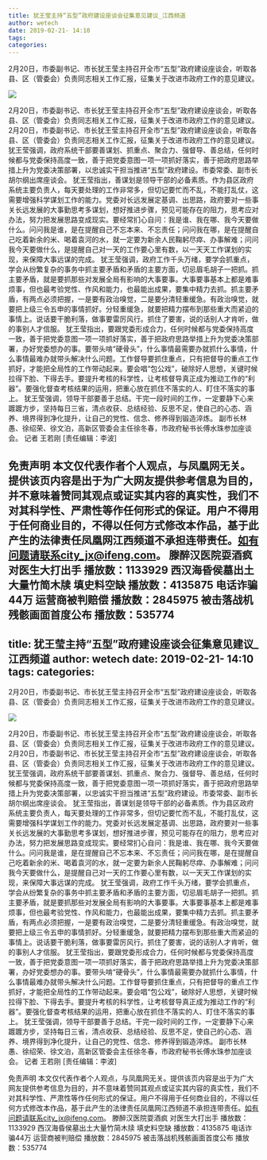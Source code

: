 ```yaml
---
title: 犹王莹主持“五型”政府建设座谈会征集意见建议_江西频道
author: wetech
date: 2019-02-21- 14:10
tags: 
categories: 
---
```

2月20日，市委副书记、市长犹王莹主持召开全市“五型”政府建设座谈会，听取各县、区（管委会）负责同志相关工作汇报，征集关于改进市政府工作的意见建议。
<!-- more -->
                
<img align="center" border="0" src="http://p2.ifengimg.com/a/2016/0810/204c433878d5cf9size1_w16_h16.png" />
                
                
            
2月20日，市委副书记、市长犹王莹主持召开全市“五型”政府建设座谈会，听取各县、区（管委会）负责同志相关工作汇报，征集关于改进市政府工作的意见建议。
2月20日，市委副书记、市长犹王莹主持召开全市“五型”政府建设座谈会，听取各县、区（管委会）负责同志相关工作汇报，征集关于改进市政府工作的意见建议。犹王莹强调，政府系统干部要善谋划、抓重点、聚合力、强督导、善总结，任何时候都与党委保持高度一致，善于把党委意图一项一项抓好落实，善于把政府思路举措上升为党委决策部署，以忠诚实干担当推进“五型”政府建设。市委常委、副市长胡尔纲出席座谈会。
犹王莹指出，善谋划是领导干部的必备素质。作为县区政府系统主要负责人，每天要处理的工作非常多，但切记要忙而不乱，不能打乱仗，这需要增强科学谋划工作的能力。党委对长远发展定基调、出思路，政府要对一些事关长远发展的大事勤思考多谋划，想好推进步骤，预见可能存在的阻力，思考应对办法，努力把发展思路变成现实。要经常扪心自问：我是谁、我在哪、我今天要做什么。问问我是谁，是在提醒自己不忘本来、不忘责任；问问我在哪，是在提醒自己吃着新余的米、喝着袁河的水，就一定要为新余人民鞠躬尽瘁、办事解难；问问我今天要做什么，是提醒自己对一天的工作要心里有数，以一天天工作谋划的实现，来保障大事远谋的完成。
犹王莹强调，政府工作千头万绪，要学会抓重点，学会从纷繁复杂的事务中抓主要矛盾和矛盾的主要方面，切忌眉毛胡子一把抓。抓主要矛盾，就是要抓那些对发展全局有影响的大事要事。大事要事基本上都是难事烦事，但也最考验党性、作风和能力，也最能出成果，要集中精力去抓。抓主要矛盾，有两点必须把握，一是要有政治嗅觉，二是要分清轻重缓急。有政治嗅觉，就要把上级三令五申的事情抓好。分轻重缓急，就要把精力摆布到那些重大而紧迫的事情上。说话要干脆利落，做事要雷厉风行。抓住了要害，说的话别人才肯听，做的事别人才信服。
犹王莹指出，要跟党委形成合力，任何时候都与党委保持高度一致，善于把党委意图一项一项抓好落实，善于把政府思路举措上升为党委决策部署，办好党委想办的事。要带头啃“硬骨头”，什么事情最需要办就抓什么事情，什么事情最难办就带头解决什么问题。工作督导要抓住重点，只有把督导的重点工作抓好，才能把全局性的工作带动起来。要会唱“包公戏”，破除好人思想，关键时候拉得下脸、下得去手。要提升考核的科学性，让考核督导真正成为推动工作的“利器”。要强化督查考核结果的运用，把重心放在抓住不落实的人、盯住不落实的事上。
犹王莹强调，领导干部要善于总结。干完一段时间的工作，一定要静下心来踱踱方步，坚持每日三省，清点收获、总结经验、反思不足，使自己的心态、涵养、境界得到净化提升，让自己的党性、信念、修养得到锻造淬炼。
副市长林愚、徐绍荣、徐文泊，高新区管委会主任徐冬春，市政府秘书长傅水珠参加座谈会。
记者 王若刚
[责任编辑：李波]
            
免责声明
本文仅代表作者个人观点，与凤凰网无关。提供该页内容是出于为广大网友提供参考信息为目的，并不意味着赞同其观点或证实其内容的真实性，我们不对其科学性、严肃性等作任何形式的保证。用户不得用于任何商业目的，不得以任何方式修改本作品，基于此产生的法律责任凤凰网江西频道不承担连带责任。如有问题请联系city_jx@ifeng.com。
滕醉汉医院耍酒疯 对医生大打出手
播放数：1133929
西汉海昏侯墓出土大量竹简木牍 填史料空缺
播放数：4135875
电话诈骗44万 运营商被判赔偿
播放数：2845975
被击落战机残骸画面首度公布
播放数：535774
---
title: 犹王莹主持“五型”政府建设座谈会征集意见建议_江西频道
author: wetech
date: 2019-02-21- 14:10
tags: 
categories: 
---
2月20日，市委副书记、市长犹王莹主持召开全市“五型”政府建设座谈会，听取各县、区（管委会）负责同志相关工作汇报，征集关于改进市政府工作的意见建议。
<!-- more -->
                
<img align="center" border="0" src="http://p2.ifengimg.com/a/2016/0810/204c433878d5cf9size1_w16_h16.png" />
                
                
            
2月20日，市委副书记、市长犹王莹主持召开全市“五型”政府建设座谈会，听取各县、区（管委会）负责同志相关工作汇报，征集关于改进市政府工作的意见建议。
2月20日，市委副书记、市长犹王莹主持召开全市“五型”政府建设座谈会，听取各县、区（管委会）负责同志相关工作汇报，征集关于改进市政府工作的意见建议。犹王莹强调，政府系统干部要善谋划、抓重点、聚合力、强督导、善总结，任何时候都与党委保持高度一致，善于把党委意图一项一项抓好落实，善于把政府思路举措上升为党委决策部署，以忠诚实干担当推进“五型”政府建设。市委常委、副市长胡尔纲出席座谈会。
犹王莹指出，善谋划是领导干部的必备素质。作为县区政府系统主要负责人，每天要处理的工作非常多，但切记要忙而不乱，不能打乱仗，这需要增强科学谋划工作的能力。党委对长远发展定基调、出思路，政府要对一些事关长远发展的大事勤思考多谋划，想好推进步骤，预见可能存在的阻力，思考应对办法，努力把发展思路变成现实。要经常扪心自问：我是谁、我在哪、我今天要做什么。问问我是谁，是在提醒自己不忘本来、不忘责任；问问我在哪，是在提醒自己吃着新余的米、喝着袁河的水，就一定要为新余人民鞠躬尽瘁、办事解难；问问我今天要做什么，是提醒自己对一天的工作要心里有数，以一天天工作谋划的实现，来保障大事远谋的完成。
犹王莹强调，政府工作千头万绪，要学会抓重点，学会从纷繁复杂的事务中抓主要矛盾和矛盾的主要方面，切忌眉毛胡子一把抓。抓主要矛盾，就是要抓那些对发展全局有影响的大事要事。大事要事基本上都是难事烦事，但也最考验党性、作风和能力，也最能出成果，要集中精力去抓。抓主要矛盾，有两点必须把握，一是要有政治嗅觉，二是要分清轻重缓急。有政治嗅觉，就要把上级三令五申的事情抓好。分轻重缓急，就要把精力摆布到那些重大而紧迫的事情上。说话要干脆利落，做事要雷厉风行。抓住了要害，说的话别人才肯听，做的事别人才信服。
犹王莹指出，要跟党委形成合力，任何时候都与党委保持高度一致，善于把党委意图一项一项抓好落实，善于把政府思路举措上升为党委决策部署，办好党委想办的事。要带头啃“硬骨头”，什么事情最需要办就抓什么事情，什么事情最难办就带头解决什么问题。工作督导要抓住重点，只有把督导的重点工作抓好，才能把全局性的工作带动起来。要会唱“包公戏”，破除好人思想，关键时候拉得下脸、下得去手。要提升考核的科学性，让考核督导真正成为推动工作的“利器”。要强化督查考核结果的运用，把重心放在抓住不落实的人、盯住不落实的事上。
犹王莹强调，领导干部要善于总结。干完一段时间的工作，一定要静下心来踱踱方步，坚持每日三省，清点收获、总结经验、反思不足，使自己的心态、涵养、境界得到净化提升，让自己的党性、信念、修养得到锻造淬炼。
副市长林愚、徐绍荣、徐文泊，高新区管委会主任徐冬春，市政府秘书长傅水珠参加座谈会。
记者 王若刚
[责任编辑：李波]
            
免责声明
本文仅代表作者个人观点，与凤凰网无关。提供该页内容是出于为广大网友提供参考信息为目的，并不意味着赞同其观点或证实其内容的真实性，我们不对其科学性、严肃性等作任何形式的保证。用户不得用于任何商业目的，不得以任何方式修改本作品，基于此产生的法律责任凤凰网江西频道不承担连带责任。如有问题请联系city_jx@ifeng.com。
滕醉汉医院耍酒疯 对医生大打出手
播放数：1133929
西汉海昏侯墓出土大量竹简木牍 填史料空缺
播放数：4135875
电话诈骗44万 运营商被判赔偿
播放数：2845975
被击落战机残骸画面首度公布
播放数：535774
